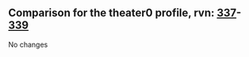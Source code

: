 ## Comparison for the theater0 profile, rvn: [337](https://github.com/PRO100KatYT/FortniteProfileRevisions/tree/main/profiles/theater0/337%20theater0.json)-[339](https://github.com/PRO100KatYT/FortniteProfileRevisions/tree/main/profiles/theater0/339%20theater0.json)

No changes
